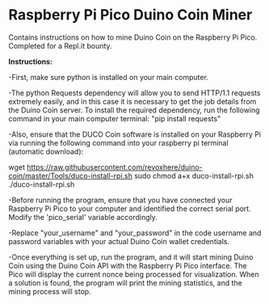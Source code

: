 # Raspberry Pi Pico Duino Coin Miner
Contains instructions on how to mine Duino Coin on the Raspberry Pi Pico.
Completed for a Repl.it bounty.

**Instructions:**

-First, make sure python is installed on your main computer.

-The python Requests dependency will allow you to send HTTP/1.1 requests extremely easily, and in this case it is necessary to get the job details from the Duino Coin server. To install the required dependency, run the following command in your main computer terminal: "pip install requests"

-Also, ensure that the DUCO Coin software is installed on your Raspberry Pi via running the following command into your raspberry pi terminal (automatic download):

wget https://raw.githubusercontent.com/revoxhere/duino-coin/master/Tools/duco-install-rpi.sh
sudo chmod a+x duco-install-rpi.sh
./duco-install-rpi.sh

-Before running the program, ensure that you have connected your Raspberry Pi Pico to your computer and identified the correct serial port. Modify the 'pico_serial' variable accordingly.

-Replace "your_username" and "your_password" in the code username and password variables with your actual Duino Coin wallet credentials.

-Once everything is set up, run the program, and it will start mining Duino Coin using the Duino Coin API with the Raspberry Pi Pico interface. The Pico will display the current nonce being processed for visualization. When a solution is found, the program will print the mining statistics, and the mining process will stop.

